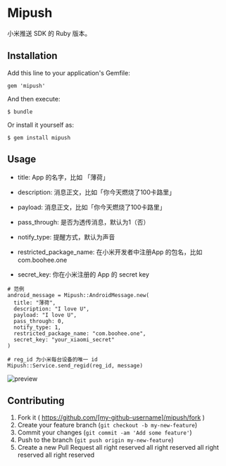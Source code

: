 # Mipush

小米推送 SDK 的 Ruby 版本。

## Installation

Add this line to your application's Gemfile:

    gem 'mipush'

And then execute:

    $ bundle

Or install it yourself as:

    $ gem install mipush

## Usage

* title: App 的名字，比如 「薄荷」

* description: 消息正文，比如「你今天燃烧了100卡路里」

* payload: 消息正文，比如「你今天燃烧了100卡路里」

* pass_through: 是否为透传消息，默认为1（否）

* notify_type: 提醒方式，默认为声音

* restricted_package_name: 在小米开发者中注册App 的包名，比如 com.boohee.one

* secret_key: 你在小米注册的 App 的 secret key

```
# 范例
android_message = Mipush::AndroidMessage.new(
  title: "薄荷",
  description: "I love U",
  payload: "I love U",
  pass_through: 0,
  notify_type: 1,
  restricted_package_name: "com.boohee.one",
  secret_key: "your_xiaomi_secret"
)

# reg_id 为小米每台设备的唯一 id
Mipush::Service.send_regid(reg_id, message)
```

![preview](http://up.boohee.cn/house/u/201501/notification.jpg)

## Contributing

1. Fork it ( https://github.com/[my-github-username]/mipush/fork )
2. Create your feature branch (`git checkout -b my-new-feature`)
3. Commit your changes (`git commit -am 'Add some feature'`)
4. Push to the branch (`git push origin my-new-feature`)
5. Create a new Pull Request
all right reserved
all right reserved
all right reserved
all right reserved
